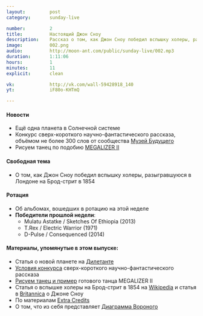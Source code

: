 ```yaml
---
layout:         post
category:       sunday-live

number:         2
title:          Настоящий Джон Сноу
description:    Рассказ о том, как Джон Сноу победил вспышку холеры, разыгравшуюся в Лондоне на Брод-стрит в 1854
image:          002.png
audio:          http://moon-ant.com/public/sunday-live/002.mp3
duration:       1:11:06
hours:	       	1
minutes:	    11
explicit:		clean

vk:             http://vk.com/wall-59428918_140
yt:             iF80o-KHTmQ

---
```


#### Новости
- Ещё одна планета в Солнечной системе
- Конкурс сверх-короткого научно-фантастического рассказа, объёмом не более 300 слов от сообщества [Музей Будущего](https://vk.com/galleryfuture)
- Рисуем танец по подобию [MEGALIZER II](https://vimeo.com/125508172)

#### Свободная тема
- О том, как Джон Сноу победил вспышку холеры, разыгравшуюся в Лондоне на Брод-стрит в 1854

#### Ротация
- Об альбомах, вошедших в ротацию на этой неделе
- **Победители прошлой недели**:
    - Mulatu Astatke / Sketches Of Ethiopia (2013)
    - T.Rex / Electric Warrior (1971)
    - D-Pulse / Consequenced (2014)

#### Материалы, упомянутые в этом выпуске:
- Статья о новой планете на [Дилетанте](http://diletant.media/articles/27434035/)
- [Условия конкурса](https://vk.com/galleryfuture?w=wall-40397546_11095) сверх-короткого научно-фантастического рассказа
- [Рисуем танец и пример](https://vk.com/clubrisuemult?w=wall-108367408_724%2Fall) готового танца MEGALIZER II
- Статья о вспышке холеры на Брод-стрит в 1854 на [Wikipedia](https://en.wikipedia.org/wiki/1854_Broad_Street_cholera_outbreak) и статья в [Britannica](http://www.britannica.com/biography/John-Snow-British-physician) о Джоне Сноу
- По материалам [Extra Credits](https://www.youtube.com/watch?v=TLpzHHbFrHY&list=PLhyKYa0YJ_5Aq7g4bil7bnGi0A8gTsawu&index=59)
- О том, что из себя представляет [Диаграмма Вороного](https://ru.wikipedia.org/wiki/Диаграмма_Вороного)
